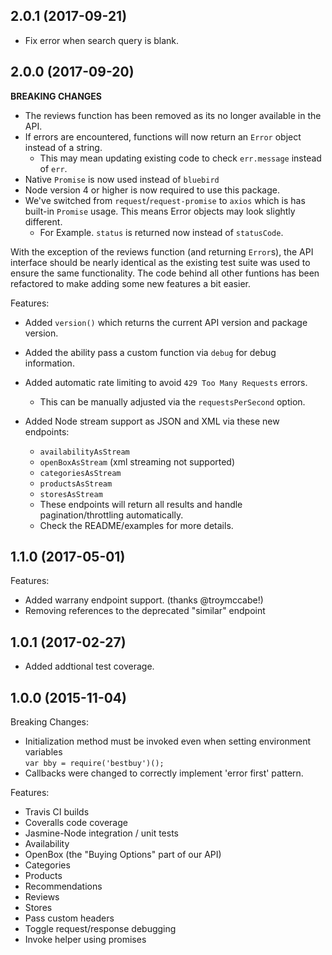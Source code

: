 
## 2.0.1 (2017-09-21)
  - Fix error when search query is blank.

## 2.0.0 (2017-09-20)

**BREAKING CHANGES**
  - The reviews function has been removed as its no longer available in the API.
  - If errors are encountered, functions will now return an `Error` object instead of a string.
    - This may mean updating existing code to check `err.message` instead of `err`.
  - Native `Promise` is now used instead of `bluebird`
  - Node version 4 or higher is now required to use this package.
  - We've switched from `request`/`request-promise` to `axios` which is has built-in `Promise` usage. This means Error objects may look slightly different.
    - For Example. `status` is returned now instead of `statusCode`.

With the exception of the reviews function (and returning `Error`s), the API interface should be nearly identical as the existing test suite was used to ensure the same functionality. The code behind all other funtions has been refactored to make adding some new features a bit easier.

Features:
  - Added `version()` which returns the current API version and package version.
  - Added the ability pass a custom function via `debug` for debug information.
  - Added automatic rate limiting to avoid `429 Too Many Requests` errors.
    - This can be manually adjusted via the `requestsPerSecond` option.

  - Added Node stream support as JSON and XML via these new endpoints:
    - `availabilityAsStream`
    - `openBoxAsStream` (xml streaming not supported)
    - `categoriesAsStream`
    - `productsAsStream`
    - `storesAsStream`
    - These endpoints will return all results and handle pagination/throttling automatically.
    - Check the README/examples for more details.

## 1.1.0 (2017-05-01)

Features:
  - Added warrany endpoint support. (thanks @troymccabe!)
  - Removing references to the deprecated "similar" endpoint

## 1.0.1 (2017-02-27)

- Added addtional test coverage.

## 1.0.0 (2015-11-04)

Breaking Changes:

  - Initialization method must be invoked even when setting environment variables<br>
    `var bby = require('bestbuy')();`
  - Callbacks were changed to correctly implement 'error first' pattern.<br>

Features:

  - Travis CI builds
  - Coveralls code coverage
  - Jasmine-Node integration / unit tests
  - Availability
  - OpenBox (the "Buying Options" part of our API)
  - Categories
  - Products
  - Recommendations
  - Reviews
  - Stores
  - Pass custom headers
  - Toggle request/response debugging
  - Invoke helper using promises